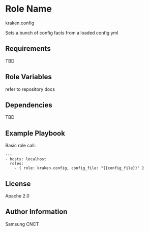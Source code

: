 Role Name
=========
kraken.config

Sets a bunch of config facts from a loaded config yml

Requirements
------------

TBD

Role Variables
--------------

refer to repository docs

Dependencies
------------

TBD

Example Playbook
----------------

Basic role call:

    ---
    - hosts: localhost
      roles:
        - { role: kraken.config, config_file: "{{config_file}}" }

License
-------

Apache 2.0

Author Information
------------------

Samsung CNCT
